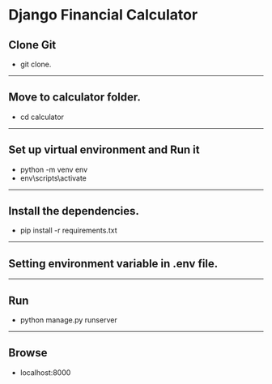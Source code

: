 # Django Financial Calculator
## Clone Git
- git clone.
------

## Move to calculator folder.
- cd calculator
--------

## Set up virtual environment and Run it
- python -m venv env
- env\scripts\activate
--------

## Install the dependencies.
- pip install -r requirements.txt
--------

## Setting environment variable in .env file.
----------------

## Run
- python manage.py runserver
----

## Browse
- localhost:8000



